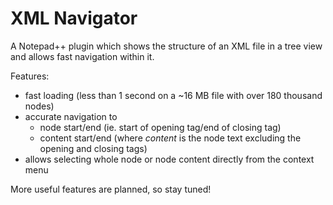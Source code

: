 # XML Navigator
A Notepad++ plugin which shows the structure of an XML file in a tree view and allows fast navigation within it.

Features:
  * fast loading (less than 1 second on a ~16 MB file with over 180 thousand nodes)
  * accurate navigation to
    * node start/end (ie. start of opening tag/end of closing tag)
    * content start/end (where _content_ is the node text excluding the opening and closing tags)
  * allows selecting whole node or node content directly from the context menu
  
More useful features are planned, so stay tuned!
